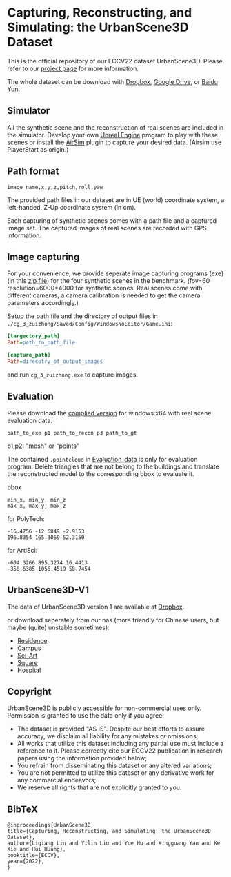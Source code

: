 # Capturing, Reconstructing, and Simulating: the UrbanScene3D Dataset

This is the official repository of our ECCV22 dataset UrbanScene3D. Please refer to our [project page](https://vcc.tech/UrbanScene3D) for more information.

The whole dataset can be download with [Dropbox](https://www.dropbox.com/sh/8g2urrij2fercko/AABi0GclI-f96uYsAdP0D0Yga?dl=0), [Google Drive](https://drive.google.com/drive/folders/1e91lEw56DUBbQgRTo48T3lVjo53SzEOd?usp=sharing), or [Baidu Yun](https://pan.baidu.com/s/1nqurXpbMzFo_-Cmf6eheOw?pwd=7zdg).

## Simulator
All the synthetic scene and the reconstruction of real scenes are included in the simulator.
Develop your own [Unreal Engine](https://www.unrealengine.com/) program to play with these scenes or
install the [AirSim](https://microsoft.github.io/AirSim/apis/) plugin to capture your desired data.
(Airsim use PlayerStart as origin.)

## Path format
```
image_name,x,y,z,pitch,roll,yaw
```
The provided path files in our dataset are in UE (world) coordinate system, a left-handed, Z-Up coordinate system (in cm).

Each capturing of synthetic scenes comes with a path file and a captured image set. The captured images of real scenes are recorded with GPS information.

## Image capturing
For your convenience,
we provide seperate image capturing programs (exe) (in this [zip file](https://www.dropbox.com/sh/pw09ebaa6k4phzr/AABsXdqRusZp7WEtQ7qWledOa?dl=0)) for the four synthetic scenes in the benchmark. 
(fov=60 resolution=6000*4000 for synthetic scenes. Real scenes come with different cameras, a camera calibration is needed to get the camera parameters accordingly.)

Setup the path file and the directory of output files in `./cg_3_zuizhong/Saved/Config/WindowsNoEditor/Game.ini`:
```ini
[targectory_path]
Path=path_to_path_file

[capture_path]
Path=direcotry_of_output_images
```
and run `cg_3_zuizhong.exe` to capture images.

## Evaluation 
Please download the [complied version](https://github.com/Linxius/UrbanScene3D/releases/download/v0.0.1/Evaluation.zip) for windows:x64 with real scene evaluation data.

```
path_to_exe p1 path_to_recon p3 path_to_gt
```
p1,p2: "mesh" or "points"

The contained `.pointcloud` in [Evaluation_data](https://github.com/Linxius/UrbanScene3D/releases/download/v0.0.1/Evaluation_data.zip) is only for evaluation program. Delete triangles that are not belong to the buildings and translate the reconstructed model to the corresponding bbox to evaluate it.

bbox 
```
min_x, min_y, min_z
max_x, max_y, max_z
```

for PolyTech:
```
-16.4756 -12.6849 -2.9153
196.8354 165.3059 52.3150
```

for ArtiSci:
```
-604.3266 895.3274 16.4413
-358.6385 1056.4519 58.7454
```

## UrbanScene3D-V1
The data of UrbanScene3D version 1 are available at
[Dropbox](https://www.dropbox.com/sh/mg8pvzwmufpfug3/AADK2C8Zrtlf73tNyUvOJJCka?dl=0).

or download seperately from our nas (more friendly for Chinese users, but maybe (quite) unstable sometimes):
- [Residence](http://szuvccnas.quickconnect.cn/d/s/lSvWkTMbFjecrEwZDx3cV72M5scS2tKA/OxnMJCCChFCGAqEHfVC09VJmO_f-qrga-_LFAaeS27Ag)
- [Campus](http://szuvccnas.quickconnect.cn/d/s/lRrBh8QyqmVQnXgn6Lc41vqnpeZej5bm/Xj3MGE2nOmr9CR_q09lJzYzmtcUGc5XQ-67Hgr9-27Ag)
- [Sci-Art](http://szuvccnas.quickconnect.cn/d/s/lT61obCnx48mOc1FrPtUiuZ8eNCOrEQd/27C8eKMNd1YBpLxJTbYY-jMWU7vRHhbs-5bHAJ9227Ag)
- [Square](http://szuvccnas.quickconnect.cn/d/s/lTcdgzIR95FcFWgXkDBe92EyyjqMHsLy/8fIBdxxvlvckRk3puqWRPlFzG1-BDsU1-27Hgxdq27Ag)
- [Hospital](http://szuvccnas.quickconnect.cn/d/s/lTGZSjPziNZmEUIXnEt8uuT8RyoU44Xg/2RM7OW3HnC_1qDXzsJWXi6QN94DsSc3H-tbHgAMG27Ag)


## Copyright
UrbanScene3D is publicly accessible for non-commercial uses only. Permission is granted to use the data only if you agree:
- The dataset is provided "AS IS". Despite our best efforts to assure accuracy, we disclaim all liability for any mistakes or omissions;
- All works that utilize this dataset including any partial use must include a reference to it. Please correctly cite our ECCV22 publication in research papers using the information provided below;
- You refrain from disseminating this dataset or any altered variations;
- You are not permitted to utilize this dataset or any derivative work for any commercial endeavors;
- We reserve all rights that are not explicitly granted to you.

## BibTeX
```
@inproceedings{UrbanScene3D,
title={Capturing, Reconstructing, and Simulating: the UrbanScene3D Dataset},
author={Liqiang Lin and Yilin Liu and Yue Hu and Xingguang Yan and Ke Xie and Hui Huang},
booktitle={ECCV},
year={2022},
}

```